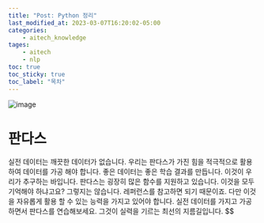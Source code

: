 ```yaml
---
title: "Post: Python 정리"
last_modified_at: 2023-03-07T16:20:02-05:00
categories:
    - aitech_knowledge
tages:
    - aitech
    - nlp
toc: true
toc_sticky: true
toc_label: "목차"
---
```



![image](../../../image/aitech.png)

<script src="https://gist.github.com/yunjinchoidev/5422bce878af5cfa31bf644662ea15e3.js"></script>


# 판다스
실전 데이터는 깨끗한 데이터가 없습니다. 우리는 판다스가 가진 힘을 적극적으로 활용하여 데이터를 가공 해야 합니다. 좋은 데이터는 좋은 학습 결과를 만듭니다. 이것이 우리가 추구하는 바입니다. 판다스는 굉장히 많은 함수를 지원하고 있습니다. 이것을 모두 기억해야 하냐고요? 그렇지는 않습니다. 레퍼런스를 참고하면 되기 때문이죠. 다만 이것을 자유롭게 활용 할 수 있는 능력을 가지고 있어야 합니다. 실전 데이터를 가지고 가공하면서 판다스를 연습해보세요. 그것이 실력을 기르는 최선의 지름길입니다. $$
  